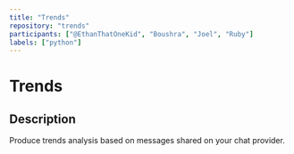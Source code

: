 ```yaml
---
title: "Trends"
repository: "trends"
participants: ["@EthanThatOneKid", "Boushra", "Joel", "Ruby"]
labels: ["python"]
---
```


# Trends

## Description

Produce trends analysis based on messages shared on your chat provider.
